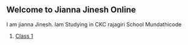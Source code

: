 ## Welcome to Jianna Jinesh Online

I am jianna Jinesh. Iam Studying in CKC rajagiri School Mundathicode

1. [Class 1](https://github.com/jiannajinesh/School/blob/Schoolmain/1/index.md)
